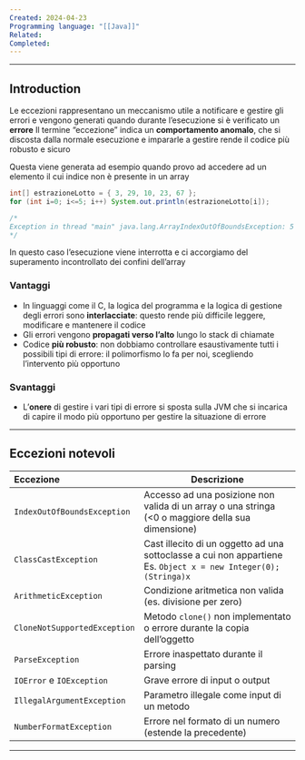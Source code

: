 ```yaml
---
Created: 2024-04-23
Programming language: "[[Java]]"
Related: 
Completed:
---
```

---
## Introduction
Le eccezioni rappresentano un meccanismo utile a notificare e gestire gli errori e vengono generati quando durante l’esecuzione si è verificato un **errore**
Il termine “eccezione” indica un **comportamento anomalo**, che si discosta dalla normale esecuzione e impararle a gestire rende il codice più robusto e sicuro

Questa viene generata ad esempio quando provo ad accedere ad un elemento il cui indice non è presente in un array
```java
int[] estrazioneLotto = { 3, 29, 10, 23, 67 };
for (int i=0; i<=5; i++) System.out.println(estrazioneLotto[i]);

/*
Exception in thread "main" java.lang.ArrayIndexOutOfBoundsException: 5
*/
```
In questo caso l’esecuzione viene interrotta e ci accorgiamo del superamento incontrollato dei confini dell’array

### Vantaggi
- In linguaggi come il C, la logica del programma e la logica di gestione degli errori sono **interlacciate**: questo rende più difficile leggere, modificare e mantenere il codice
- Gli errori vengono **propagati verso l’alto** lungo lo stack di chiamate
- Codice **più robusto**: non dobbiamo controllare esaustivamente tutti i possibili tipi di errore: il polimorfismo lo fa per noi, scegliendo l’intervento più opportuno

### Svantaggi
- L’**onere** di gestire i vari tipi di errore si sposta sulla JVM che si incarica di capire il modo più opportuno per gestire la situazione di errore

---
## Eccezioni notevoli

| Eccezione                    | Descrizione                                                                                                        |
| :--------------------------- | ------------------------------------------------------------------------------------------------------------------ |
| `IndexOutOfBoundsException`  | Accesso ad una posizione non valida di un array o una stringa (<0 o maggiore della sua dimensione)                 |
| `ClassCastException`         | Cast illecito di un oggetto ad una sottoclasse a cui non appartiene<br>Es. `Object x = new Integer(0); (Stringa)x` |
| `ArithmeticException`        | Condizione aritmetica non valida (es. divisione per zero)                                                          |
| `CloneNotSupportedException` | Metodo `clone()` non implementato o errore durante la copia dell’oggetto                                           |
| `ParseException`             | Errore inaspettato durante il parsing                                                                              |
| `IOError` e `IOException`    | Grave errore di input o output                                                                                     |
| `IllegalArgumentException`   | Parametro illegale come input di un metodo                                                                         |
| `NumberFormatException`      | Errore nel formato di un numero (estende la precedente)                                                            |

---
